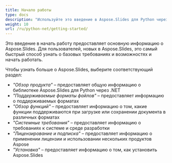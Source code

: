 ```yaml
---
title: Начало работы
type: docs
description: "Используйте это введение в Aspose.Slides для Python через .NET, чтобы начать осознавать ценность Aspose.Slides для вашего бизнеса."
weight: 10
url: /ru/python-net/getting-started/
---
```


Это введение в начать работу предоставляет основную информацию о Aspose.Slides. Для пользователей, новых в Aspose.Slides, это самый быстрый способ узнать о базовых требованиях и возможностях и начать работать.

Чтобы узнать больше о Aspose.Slides, выберите соответствующий раздел:

- *"Обзор продукта"* – предоставляет общую информацию о библиотеке Aspose.Slides для Python через .NET
- *"Поддерживаемые форматы файлов"* – предоставляет информацию о поддерживаемых форматах
- *"Обзор функций"* – предоставляет информацию о том, какие функции поддерживаются при загрузке или сохранении документа в различных форматах
- *"Системные требования"* – предоставляет информацию о требованиях к системе и среде разработки
- *"Лицензирование и подписка"* – предоставляет информацию о применении лицензии и использовании нескольких продуктов Aspose
- *"Установка"* – предоставляет информацию о том, как установить Aspose.Slides